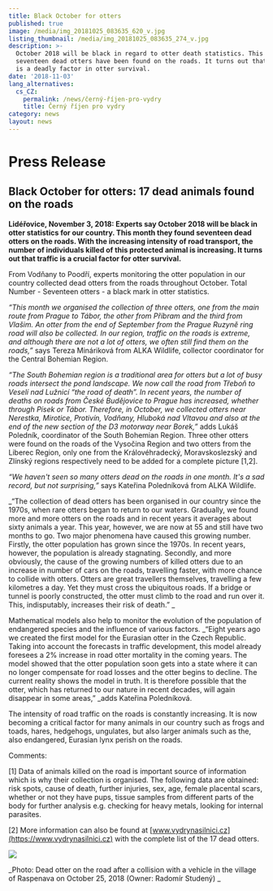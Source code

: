 ```yaml
---
title: Black October for otters
published: true
image: /media/img_20181025_083635_620_v.jpg
listing_thumbnail: /media/img_20181025_083635_274_v.jpg
description: >-
  October 2018 will be black in regard to otter death statistics. This month,
  seventeen dead otters have been found on the roads. It turns out that traffic
  is a deadly factor in otter survival.
date: '2018-11-03'
lang_alternatives:
  cs_CZ:
    permalink: /news/černý-říjen-pro-vydry
    title: Černý říjen pro vydry
category: news
layout: news
---
```

# Press Release

## **Black October for otters: 17 dead animals found on the roads**

**Lidéřovice, November 3, 2018: Experts say October 2018 will be black in otter statistics for our country. This month they found seventeen dead otters on the roads. With the increasing intensity of road transport, the number of individuals killed of this protected animal is increasing. It turns out that traffic is a crucial factor for otter survival.**

From Vodňany to Poodří, experts monitoring the otter population in our country collected dead otters from the roads throughout October. Total Number - Seventeen otters - a black mark in otter statistics.

_“This month we organised the collection of three otters, one from the main route from Prague to Tábor, the other from Příbram and the third from Vlašim. An otter from the end of September from the Prague Ruzyně ring road will also be collected. In our region, traffic on the roads is extreme, and although there are not a lot of otters, we often still find them on the roads,”_ says Tereza Mináriková from ALKA Wildlife, collector coordinator for the Central Bohemian Region.

_“The South Bohemian region is a traditional area for otters but a lot of busy roads intersect the pond landscape. We now call the road from Třeboň to Veselí nad Lužnicí “the road of death”. In recent years, the number of deaths on roads from České Budějovice to Prague has increased, whether through Písek or Tábor. Therefore, in October, we collected otters near Nerestka, Mirotice, Protivín, Vodňany, Hluboká nad Vltavou and also at the end of the new section of the D3 motorway near Borek,”_ adds Lukáš Poledník, coordinator of the South Bohemian Region. Three other otters were found on the roads of the Vysočina Region and two otters from the Liberec Region, only one from the Královéhradecký, Moravskoslezský and Zlínský regions respectively need to be added for a complete picture \[1,2].


_“We haven't seen so many otters dead on the roads in one month. It's a sad record, but not surprising,”_ says Kateřina Poledníková from ALKA Wildlife.


_“The collection of dead otters has been organised in our country since the 1970s, when rare otters began to return to our waters. Gradually, we found more and more otters on the roads and in recent years it averages about sixty animals a year. This year, however, we are now at 55 and still have two months to go. Two major phenomena have caused this growing number. Firstly, the otter population has grown since the 1970s. In recent years, however, the population is already stagnating. Secondly, and more obviously, the cause of the growing numbers of killed otters due to an increase in number of cars on the roads, travelling faster, with more chance to collide with otters. Otters are great travellers themselves, travelling a few kilometres a day. Yet they must cross the ubiquitous roads. If a bridge or tunnel is poorly constructed, the otter must climb to the road and run over it. This, indisputably, increases their risk of death.”
_

Mathematical models also help to monitor the evolution of the population of endangered species and the influence of various factors. _“Eight years ago we created the first model for the Eurasian otter in the Czech Republic. Taking into account the forecasts in traffic development, this model already foresees a 2% increase in road otter mortality in the coming years. The model showed that the otter population soon gets into a state where it can no longer compensate for road losses and the otter begins to decline. The current reality shows the model in truth. It is therefore possible that the otter, which has returned to our nature in recent decades, will again disappear in some areas,”
 _adds Kateřina Poledníková.


The intensity of road traffic on the roads is constantly increasing. It is now becoming a critical factor for many animals in our country such as frogs and toads, hares, hedgehogs, ungulates, but also larger animals such as the, also endangered, Eurasian lynx perish on the roads.

Comments:

\[1] Data of animals killed on the road is important source of information which is why their collection is organised. The following data are obtained: risk spots, cause of death, further injuries, sex, age, female placental scars, whether or not they have pups, tissue samples from different parts of the body for further analysis e.g. checking for heavy metals, looking for internal parasites.

\[2] More information can also be found at [www.vydrynasilnici.cz](https://www.vydrynasilnici.cz) with the complete list of the 17 dead otters.

![](/media/img_20181025_083635_610.jpg)

_Photo: Dead otter on the road after a collision with a vehicle in the village of Raspenava on October 25, 2018 (Owner: Radomír Studený)
_
